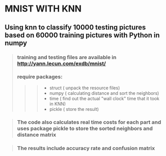 # MNIST WITH KNN
## Using knn to classify 10000 testing pictures based on 60000 training pictures with Python in numpy 
>### training and testing files are available in http://yann.lecun.com/exdb/mnist/
>### require packages: 
>>> * struct ( unpack the resource files)
>>> * numpy ( calculating distance and sort the neighbors)
>>> * time ( find out the actual "wall clock" time that it took in KNN)
>>> * pickle ( store the result)


>### The code also calculates real time costs for each part and uses package pickle to store the sorted neighbors and distance matrix
 
>### The results include accuracy rate and confusion matrix
